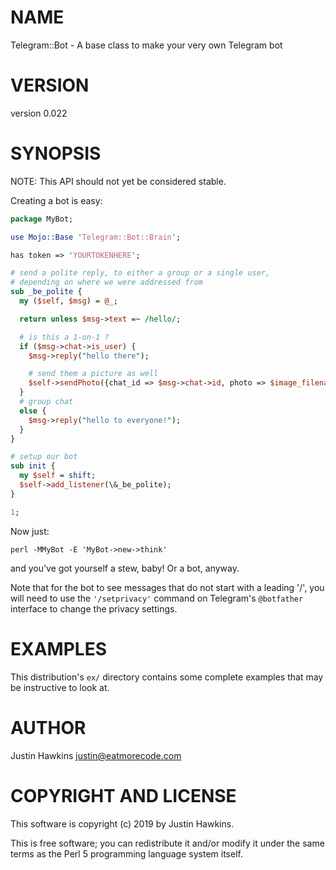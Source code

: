 # NAME

Telegram::Bot - A base class to make your very own Telegram bot

# VERSION

version 0.022

# SYNOPSIS

NOTE: This API should not yet be considered stable.

Creating a bot is easy:

```perl
package MyBot;

use Mojo::Base 'Telegram::Bot::Brain';

has token => 'YOURTOKENHERE';

# send a polite reply, to either a group or a single user,
# depending on where we were addressed from
sub _be_polite {
  my ($self, $msg) = @_;

  return unless $msg->text =~ /hello/;

  # is this a 1-on-1 ?
  if ($msg->chat->is_user) {
    $msg->reply("hello there");

    # send them a picture as well
    $self->sendPhoto({chat_id => $msg->chat->id, photo => $image_filename});
  }
  # group chat
  else {
    $msg->reply("hello to everyone!");
  }
}

# setup our bot
sub init {
  my $self = shift;
  $self->add_listener(\&_be_polite);
}

1;
```

Now just:

```
perl -MMyBot -E 'MyBot->new->think'
```

and you've got yourself a stew, baby! Or a bot, anyway.

Note that for the bot to see messages that do not start with a leading '/', you will need to use
the `'/setprivacy'` command on Telegram's `@botfather` interface to change the privacy settings.

# EXAMPLES

This distribution's `ex/` directory contains some complete examples that may be
instructive to look at.

# AUTHOR

Justin Hawkins <justin@eatmorecode.com>

# COPYRIGHT AND LICENSE

This software is copyright (c) 2019 by Justin Hawkins.

This is free software; you can redistribute it and/or modify it under
the same terms as the Perl 5 programming language system itself.

